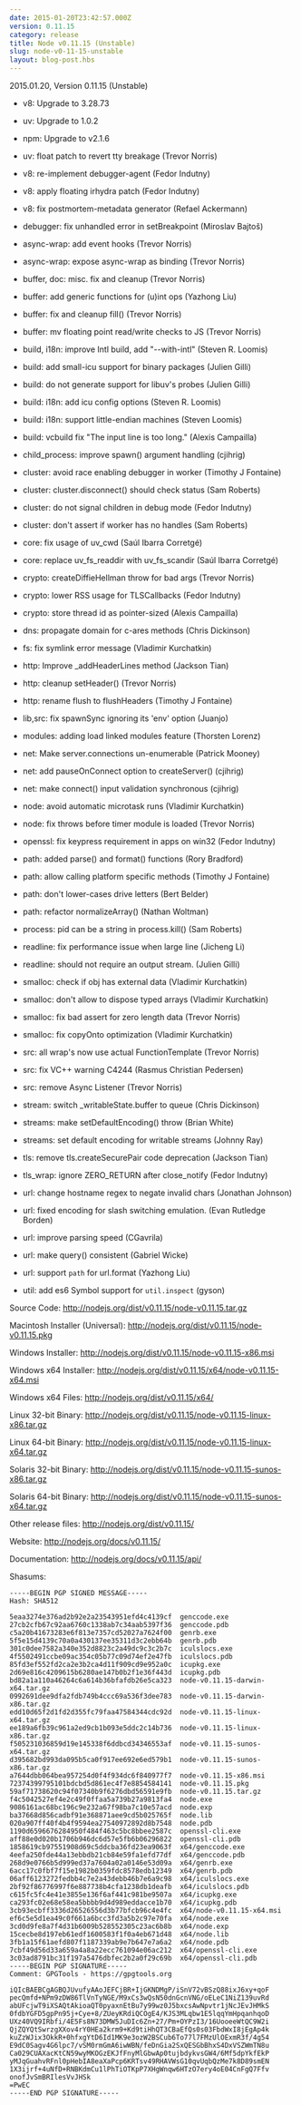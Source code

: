 ```yaml
---
date: 2015-01-20T23:42:57.000Z
version: 0.11.15
category: release
title: Node v0.11.15 (Unstable)
slug: node-v0-11-15-unstable
layout: blog-post.hbs
---
```


2015.01.20, Version 0.11.15 (Unstable)

* v8: Upgrade to 3.28.73

* uv: Upgrade to 1.0.2

* npm: Upgrade to v2.1.6

* uv: float patch to revert tty breakage (Trevor Norris)

* v8: re-implement debugger-agent (Fedor Indutny)

* v8: apply floating irhydra patch (Fedor Indutny)

* v8: fix postmortem-metadata generator (Refael Ackermann)

* debugger: fix unhandled error in setBreakpoint (Miroslav Bajtoš)

* async-wrap: add event hooks (Trevor Norris)

* async-wrap: expose async-wrap as binding (Trevor Norris)

* buffer, doc: misc. fix and cleanup (Trevor Norris)

* buffer: add generic functions for (u)int ops (Yazhong Liu)

* buffer: fix and cleanup fill() (Trevor Norris)

* buffer: mv floating point read/write checks to JS (Trevor Norris)

* build, i18n: improve Intl build, add "--with-intl" (Steven R. Loomis)

* build: add small-icu support for binary packages (Julien Gilli)

* build: do not generate support for libuv's probes (Julien Gilli)

* build: i18n: add icu config options (Steven R. Loomis)

* build: i18n: support little-endian machines (Steven Loomis)

* build: vcbuild fix "The input line is too long." (Alexis Campailla)

* child_process: improve spawn() argument handling (cjihrig)

* cluster: avoid race enabling debugger in worker (Timothy J Fontaine)

* cluster: cluster.disconnect() should check status (Sam Roberts)

* cluster: do not signal children in debug mode (Fedor Indutny)

* cluster: don't assert if worker has no handles (Sam Roberts)

* core: fix usage of uv_cwd (Saúl Ibarra Corretgé)

* core: replace uv_fs_readdir with uv_fs_scandir (Saúl Ibarra Corretgé)

* crypto: createDiffieHellman throw for bad args (Trevor Norris)

* crypto: lower RSS usage for TLSCallbacks (Fedor Indutny)

* crypto: store thread id as pointer-sized (Alexis Campailla)

* dns: propagate domain for c-ares methods (Chris Dickinson)

* fs: fix symlink error message (Vladimir Kurchatkin)

* http: Improve _addHeaderLines method (Jackson Tian)

* http: cleanup setHeader() (Trevor Norris)

* http: rename flush to flushHeaders (Timothy J Fontaine)

* lib,src: fix spawnSync ignoring its 'env' option (Juanjo)

* modules: adding load linked modules feature (Thorsten Lorenz)

* net: Make server.connections un-enumerable (Patrick Mooney)

* net: add pauseOnConnect option to createServer() (cjihrig)

* net: make connect() input validation synchronous (cjihrig)

* node: avoid automatic microtask runs (Vladimir Kurchatkin)

* node: fix throws before timer module is loaded (Trevor Norris)

* openssl: fix keypress requirement in apps on win32 (Fedor Indutny)

* path: added parse() and format() functions (Rory Bradford)

* path: allow calling platform specific methods (Timothy J Fontaine)

* path: don't lower-cases drive letters (Bert Belder)

* path: refactor normalizeArray() (Nathan Woltman)

* process: pid can be a string in process.kill() (Sam Roberts)

* readline: fix performance issue when large line (Jicheng Li)

* readline: should not require an output stream. (Julien Gilli)

* smalloc: check if obj has external data (Vladimir Kurchatkin)

* smalloc: don't allow to dispose typed arrays (Vladimir Kurchatkin)

* smalloc: fix bad assert for zero length data (Trevor Norris)

* smalloc: fix copyOnto optimization (Vladimir Kurchatkin)

* src: all wrap's now use actual FunctionTemplate (Trevor Norris)

* src: fix VC++ warning C4244 (Rasmus Christian Pedersen)

* src: remove Async Listener (Trevor Norris)

* stream: switch _writableState.buffer to queue (Chris Dickinson)

* streams: make setDefaultEncoding() throw (Brian White)

* streams: set default encoding for writable streams (Johnny Ray)

* tls: remove tls.createSecurePair code deprecation (Jackson Tian)

* tls_wrap: ignore ZERO_RETURN after close_notify (Fedor Indutny)

* url: change hostname regex to negate invalid chars (Jonathan Johnson)

* url: fixed encoding for slash switching emulation. (Evan Rutledge Borden)

* url: improve parsing speed (CGavrila)

* url: make query() consistent (Gabriel Wicke)

* url: support `path` for url.format (Yazhong Liu)

* util: add es6 Symbol support for `util.inspect` (gyson)


Source Code: http://nodejs.org/dist/v0.11.15/node-v0.11.15.tar.gz

Macintosh Installer (Universal): http://nodejs.org/dist/v0.11.15/node-v0.11.15.pkg

Windows Installer: http://nodejs.org/dist/v0.11.15/node-v0.11.15-x86.msi

Windows x64 Installer: http://nodejs.org/dist/v0.11.15/x64/node-v0.11.15-x64.msi

Windows x64 Files: http://nodejs.org/dist/v0.11.15/x64/

Linux 32-bit Binary: http://nodejs.org/dist/v0.11.15/node-v0.11.15-linux-x86.tar.gz

Linux 64-bit Binary: http://nodejs.org/dist/v0.11.15/node-v0.11.15-linux-x64.tar.gz

Solaris 32-bit Binary: http://nodejs.org/dist/v0.11.15/node-v0.11.15-sunos-x86.tar.gz

Solaris 64-bit Binary: http://nodejs.org/dist/v0.11.15/node-v0.11.15-sunos-x64.tar.gz

Other release files: http://nodejs.org/dist/v0.11.15/

Website: http://nodejs.org/docs/v0.11.15/

Documentation: http://nodejs.org/docs/v0.11.15/api/

Shasums:
```
-----BEGIN PGP SIGNED MESSAGE-----
Hash: SHA512

5eaa3274e376ad2b92e2a23543951efd4c4139cf  genccode.exe
27cb2cfb67c92aa6760c1338ab7c34aab5397f36  genccode.pdb
c5a20b41673283e6f813e7357cd52027a7624f00  genrb.exe
5f5e15d4139c70a0a430137ee35311d3c2ebb64b  genrb.pdb
301c0dee7582a340e352d8823c2a49dc9c3c2b7c  iculslocs.exe
4f5502491ccbe09ac354c05b77c09d74ef2e47fb  iculslocs.pdb
85fd3ef552fd2ca2e3b2ca4d11f909cd9e952a0c  icupkg.exe
2d69e816c4209615b6280ae147b0b2f1e36f443d  icupkg.pdb
bd82a1a110a46264c6a614b36bfafdb26e5ca323  node-v0.11.15-darwin-x64.tar.gz
0992691dee9dfa2fdb749b4ccc69a536f3dee783  node-v0.11.15-darwin-x86.tar.gz
edd10d65f2d1fd2d355fc79faa47584344cdc92d  node-v0.11.15-linux-x64.tar.gz
ee189a6fb39c961a2ed9cb1b093e5ddc2c14b736  node-v0.11.15-linux-x86.tar.gz
f505231036859d19e145338f6ddbcd34346553af  node-v0.11.15-sunos-x64.tar.gz
d395682bd993da095b5ca0f917ee692e6ed579b1  node-v0.11.15-sunos-x86.tar.gz
a7644dbb064bea957254d0f4f934dc6f840977f7  node-v0.11.15-x86.msi
72374399795101bdcbd5d861ec4f7e8854584141  node-v0.11.15.pkg
59af71738620c94f07340b9f6276dbd56591e9fb  node-v0.11.15.tar.gz
f4c5042527ef4e2c49f0ffaa5a739b27a9813fa4  node.exe
9086161ac68bc196c9e232a67f98ba7c10e57acd  node.exp
ba37668d856cadbf91e368871aee9cd5b025765f  node.lib
020a907ff40f4b4f9594ea27540972892d8b7548  node.pdb
1190d6596676284950f484f463c5bc8bbee2587c  openssl-cli.exe
aff88e0d020b1706b946dc6d57e5fb6b06296822  openssl-cli.pdb
1858619cb97551908d69c5ddcba36fd23ea9063f  x64/genccode.exe
4eefa250fde44a13ebbdb21cb84e59fa1efd77df  x64/genccode.pdb
268d9e0766b5d999ed37a7604a02a0146e53d09a  x64/genrb.exe
6acc17c0fbf7f15e1982b0359fdc8578edb12349  x64/genrb.pdb
06aff6123272fedbb4c7e2a43debb46b7e6a9c98  x64/iculslocs.exe
2bf92f86776997f6e887738b4cfa1238db1deafb  x64/iculslocs.pdb
c615fc5fc4e41e3855e136f6af441c981be9507a  x64/icupkg.exe
ca293fc02e68e58ea5bbbb9d4d989eddacce1b70  x64/icupkg.pdb
3cb93ecbff3336d26526556d3b77bfcb96c4e4fc  x64/node-v0.11.15-x64.msi
ef6c5e5d1ea49c0f661a6bcc3fd3a5b2c97e70fa  x64/node.exe
3cd0d9fe8a7f4d31b6009b528552305c23ac6b8b  x64/node.exp
15cecbe8d197eb61edf1600583f1f0a4eb671d48  x64/node.lib
3fb1a15f61aefd807f1187339ab9e7b647e7a6a2  x64/node.pdb
7cbf49d56d33a659a4a8a22ecc761094e06ac212  x64/openssl-cli.exe
3c03ad8791bc31f197a5476dbfec2b2a0f29c69b  x64/openssl-cli.pdb
-----BEGIN PGP SIGNATURE-----
Comment: GPGTools - https://gpgtools.org

iQIcBAEBCgAGBQJUvufyAAoJEFCjBR+IjGKNDMgP/iSnV72vBSzQ88ixJ6xy+qoF
pecQmfd+NPm9zDW86TlVnTyNGE/M9xCs3wQsN50dnGcnVNG/oELeC1NiZ139uvRd
abUFcjwT9iXSAQtAkioaQT0pyaxnEtBu7y99wz0J5bxcsAwNpvtr1jNcJEvJHMkS
0fdbYGFD5gpPn95j+Cye+8/ZUeyKRdiQCOgE4/KJS3MLqbw1E5lqqYmHpqanhqoD
UXz40VQ9IRbfi/4E5Fs8N73DMW5JuDIc6Zn+27/Pm+OYPzI3/16UooeeWtQC9W2i
QjZQYQtSwrzgXXov4rY0HEa2krm9+Kd9tiHhQT3CBaEfQs0s03FbdWxI8jEgAp4k
kuZzWJix3OkkR+0hfxgYtD6Id1MK9e3ozW2BSCub6To77l7FMzUlOExmR3f/4g54
E9dC0Sagv4G6lpc7/vSM0rmGmA6iwWBN/feDnGia2SxQESGbBhxS4DxVSZWmTN8u
Ca029CUAXacKtCN59wyMKOGzEKJfFnyMlGbwAp0tujbdykvsGW4/6Mf5dpYkfEkP
yMJqGuahvRFnl0pHebIA8eaXaPcp6KRTsv49RHAVWsG10qvUqbQzMe7k8D89smEN
1X3ijrf+4uNfD+RNBKdmCu1lPhTiOTKpP7XHgWnqw6HTzO7ery4oE04CnFgQ7Ffv
onofJvSmBRIlesVvJHSk
=PwEC
-----END PGP SIGNATURE-----
```
